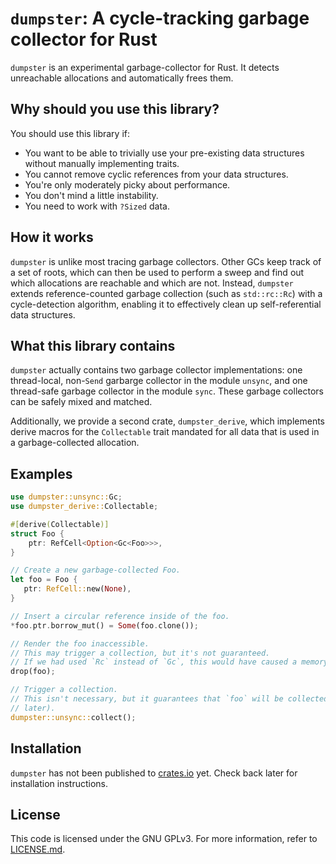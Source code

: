 # `dumpster`: A cycle-tracking garbage collector for Rust

`dumpster` is an experimental garbage-collector for Rust.
It detects unreachable allocations and automatically frees them.

## Why should you use this library?

You should use this library if:

- You want to be able to trivially use your pre-existing data structures without manually 
  implementing traits.
- You cannot remove cyclic references from your data structures.
- You're only moderately picky about performance.
- You don't mind a little instability.
- You need to work with `?Sized` data.

## How it works

`dumpster` is unlike most tracing garbage collectors.
Other GCs keep track of a set of roots, which can then be used to perform a sweep and find out
which allocations are reachable and which are not.
Instead, `dumpster` extends reference-counted garbage collection (such as `std::rc::Rc`) with a
cycle-detection algorithm, enabling it to effectively clean up self-referential data structures.

## What this library contains

`dumpster` actually contains two garbage collector implementations: one thread-local, non-`Send` 
garbarge collector in the module `unsync`, and one thread-safe garbage collector in the module
`sync`.
These garbage collectors can be safely mixed and matched.

Additionally, we provide a second crate, `dumpster_derive`, which implements derive macros for 
the `Collectable` trait mandated for all data that is used in a garbage-collected allocation.

## Examples

```rust
use dumpster::unsync::Gc;
use dumpster_derive::Collectable;

#[derive(Collectable)]
struct Foo {
    ptr: RefCell<Option<Gc<Foo>>>,
}

// Create a new garbage-collected Foo.
let foo = Foo {
   ptr: RefCell::new(None),
}

// Insert a circular reference inside of the foo.
*foo.ptr.borrow_mut() = Some(foo.clone());

// Render the foo inaccessible.
// This may trigger a collection, but it's not guaranteed.
// If we had used `Rc` instead of `Gc`, this would have caused a memory leak.
drop(foo);

// Trigger a collection. 
// This isn't necessary, but it guarantees that `foo` will be collected immediately (instead of 
// later).
dumpster::unsync::collect();
```

## Installation

`dumpster` has not been published to [crates.io](https://crates.io) yet. 
Check back later for installation instructions.

## License

This code is licensed under the GNU GPLv3.
For more information, refer to [LICENSE.md](LICENSE.md).
